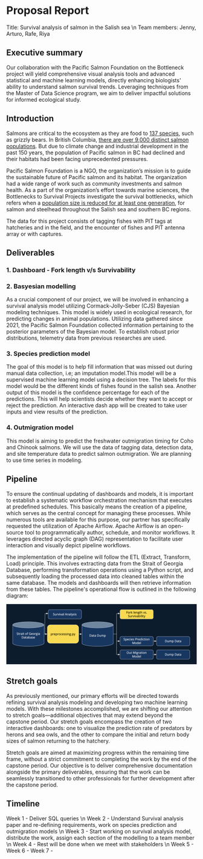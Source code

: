 # Proposal Report
Title: Survival analysis of salmon in the Salish sea \n
Team members: Jenny, Arturo, Rafe, Riya

## Executive summary
Our collaboration with the Pacific Salmon Foundation on the Bottleneck project will yield comprehensive visual analysis tools and advanced statistical and machine learning models, directly enhancing biologists' ability to understand salmon survival trends. Leveraging techniques from the Master of Data Science program, we aim to deliver impactful solutions for informed ecological study.

## Introduction
Salmons are critical to the ecosystem as they are food to [137 species](https://wildsalmoncenter.org/why-protect-salmon/), such as grizzly bears. In British Columbia, [there are over 9,000 distinct salmon populations](https://psf.ca/salmon/). But due to climate change and industrial development in the past 150 years, the population of Pacific salmon in BC had declined and their habitats had been facing unprecedented pressures. 

Pacific Salmon Foundation is a NGO, the organization’s mission is to guide the sustainable future of Pacific salmon and its habitat. The organization had a wide range of work such as community investments and salmon health. As a part of the organization’s effort towards marine sciences, the Bottlenecks to Survival Projects investigate the survival bottlenecks, which refers when a [population size is reduced for at least one generation](https://evolution.berkeley.edu/bottlenecks-and-founder-effects/), for salmon and steelhead throughout the Salish sea and southern BC regions. 

The data for this project consists of tagging fishes with PIT tags at hatcheries and in the field, and the encounter of fishes and PIT antenna array or with captures.   

## Deliverables
### 1. Dashboard - Fork length v/s Survivability

### 2. Basyesian modelling
As a crucial component of our project, we will be involved in enhancing a survival analysis model utilizing Cormack-Jolly-Seber (CJS) Bayesian modeling techniques. This model is widely used in ecological research, for predicting changes in animal populations. Utilizing data gathered since 2021, the Pacific Salmon Foundation collected information pertaining to the posterior parameters of the Bayesian model. To establish robust prior distributions, telemetry data from previous researches are used.

### 3. Species prediction model
The goal of this model is to help fill information that was missed out during manual data collection, i.e; an imputation model.This model will be a supervised machine learning model using a decision tree. The labels for this model would be the different kinds of fishes found in the salish sea. Another output of this model is the confidence percentage for each of the predictions. This will help scientists decide whether they want to accept or reject the prediction. An interactive dash app will be created to take user inputs and view results of the prediction.

### 4. Outmigration model
This model is aiming to predict the freshwater outmigration timing for Coho and Chinook salmons. We will use the data of tagging data, detection data, and site temperature data to predict salmon outmigration. We are planning to use time series in modeling. 

## Pipeline
To ensure the continual updating of dashboards and models, it is important to establish a systematic workflow orchestration mechanism that executes at predefined schedules. This basically means the creation of a pipeline, which serves as the central concept for managing these processes. While numerous tools are available for this purpose, our partner has specifically requested the utilization of Apache Airflow. Apache Airflow is an open-source tool to programmatically author, schedule, and monitor workflows. It leverages directed acyclic graph (DAG) representation to facilitate user interaction and visually depict pipeline workflows.  

The implementation of the pipeline will follow the ETL (Extract, Transform, Load) principle. This involves extracting data from the Strait of Georgia Database, performing transformation operations using a Python script, and subsequently loading the processed data into cleaned tables within the same database. The models and dashboards will then retrieve information from these tables. The pipeline's operational flow is outlined in the following diagram:

![Pipeline](img/pipeline.png)

## Stretch goals
As previously mentioned, our primary efforts will be directed towards refining survival analysis modeling and developing two machine learning models. With these milestones accomplished, we are shifting our attention to stretch goals—additional objectives that may extend beyond the capstone period. Our stretch goals encompass the creation of two interactive dashboards: one to visualize the prediction rate of predators by herons and sea owls, and the other to compare the initial and return body sizes of salmon returning to the hatchery.

Stretch goals are aimed at maximizing progress within the remaining time frame, without a strict commitment to completing the work by the end of the capstone period. Our objective is to deliver comprehensive documentation alongside the primary deliverables, ensuring that the work can be seamlessly transitioned to other professionals for further development after the capstone period.

## Timeline
Week 1 - Deliver SQL queries \n
Week 2 - Understand Survival analysis paper and re-defining requirements, work on species prediction and outmigration models \n
Week 3 - Start working on survival analysis model, distribute the work, assign each section of the modelling to a team member \n
Week 4 - Rest will be done when we meet with stakeholders \n
Week 5 - 
Week 6 - 
Week 7 - 


